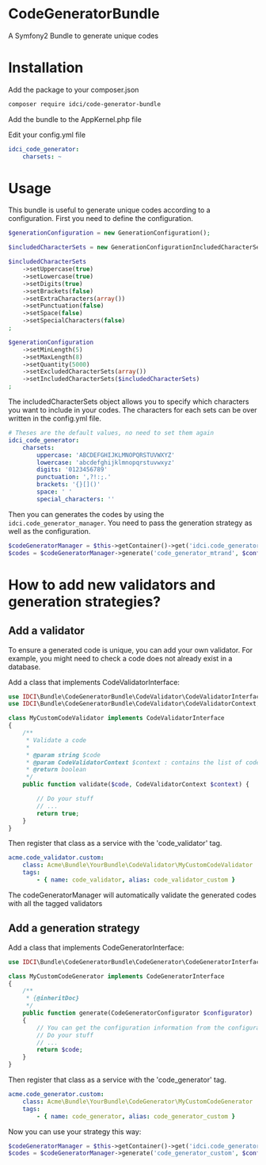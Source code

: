 # CodeGeneratorBundle
A Symfony2 Bundle to generate unique codes

Installation
============

Add the package to your composer.json

```sh
composer require idci/code-generator-bundle
```

Add the bundle to the AppKernel.php file

Edit your config.yml file

```yml
idci_code_generator:
    charsets: ~
```

Usage
=====

This bundle is useful to generate unique codes according to a configuration. First you need to define the configuration.

```php
$generationConfiguration = new GenerationConfiguration();

$includedCharacterSets = new GenerationConfigurationIncludedCharacterSets();

$includedCharacterSets
    ->setUppercase(true)
    ->setLowercase(true)
    ->setDigits(true)
    ->setBrackets(false)
    ->setExtraCharacters(array())
    ->setPunctuation(false)
    ->setSpace(false)
    ->setSpecialCharacters(false)
;

$generationConfiguration
    ->setMinLength(5)
    ->setMaxLength(8)
    ->setQuantity(5000)
    ->setExcludedCharacterSets(array())
    ->setIncludedCharacterSets($includedCharacterSets)
;
```

The includedCharacterSets object allows you to specify which characters you want to include in your codes.
The characters for each sets can be over written in the config.yml file.

```yml
# Theses are the default values, no need to set them again
idci_code_generator:
    charsets:
        uppercase: 'ABCDEFGHIJKLMNOPQRSTUVWXYZ'
        lowercase: 'abcdefghijklmnopqrstuvwxyz'
        digits: '0123456789'
        punctuation: ',?!:;.'
        brackets: '{}[]()'
        space: ' '
        special_characters: ''
```

Then you can generates the codes by using the `idci.code_generator_manager`. You need to pass the generation strategy as well as the configuration.

```php
$codeGeneratorManager = $this->getContainer()->get('idci.code_generator_manager');
$codes = $codeGeneratorManager->generate('code_generator_mtrand', $configuration);
```

How to add new validators and generation strategies?
====================================================

Add a validator
---------------

To ensure a generated code is unique, you can add your own validator. For example, you might need to check a code does not already exist in a database.

Add a class that implements CodeValidatorInterface:

```php
use IDCI\Bundle\CodeGeneratorBundle\CodeValidator\CodeValidatorInterface;
use IDCI\Bundle\CodeGeneratorBundle\CodeValidator\CodeValidatorContext;

class MyCustomCodeValidator implements CodeValidatorInterface
{
    /**
     * Validate a code
     *
     * @param string $code
     * @param CodeValidatorContext $context : contains the list of codes just previously generated
     * @return boolean
     */
    public function validate($code, CodeValidatorContext $context) {

        // Do your stuff
        // ...
        return true;
    }
}
```

Then register that class as a service with the 'code_validator' tag.

```yml
acme.code_validator.custom:
    class: Acme\Bundle\YourBundle\CodeValidator\MyCustomCodeValidator
    tags:
        - { name: code_validator, alias: code_validator_custom }
```

The codeGeneratorManager will automatically validate the generated codes with all the tagged validators

Add a generation strategy
-------------------------

Add a class that implements CodeGeneratorInterface:

```php
use IDCI\Bundle\CodeGeneratorBundle\CodeGenerator\CodeGeneratorInterface;

class MyCustomCodeGenerator implements CodeGeneratorInterface
{
    /**
     * {@inheritDoc}
     */
    public function generate(CodeGeneratorConfigurator $configurator)
    {
        // You can get the configuration information from the configurator object
        // Do your stuff
        // ...
        return $code;
    }
}
```

Then register that class as a service with the 'code_generator' tag.

```yml
acme.code_generator.custom:
    class: Acme\Bundle\YourBundle\CodeGenerator\MyCustomCodeGenerator
    tags:
        - { name: code_generator, alias: code_generator_custom }
```

Now you can use your strategy this way:

```php
$codeGeneratorManager = $this->getContainer()->get('idci.code_generator_manager');
$codes = $codeGeneratorManager->generate('code_generator_custom', $configuration);
```